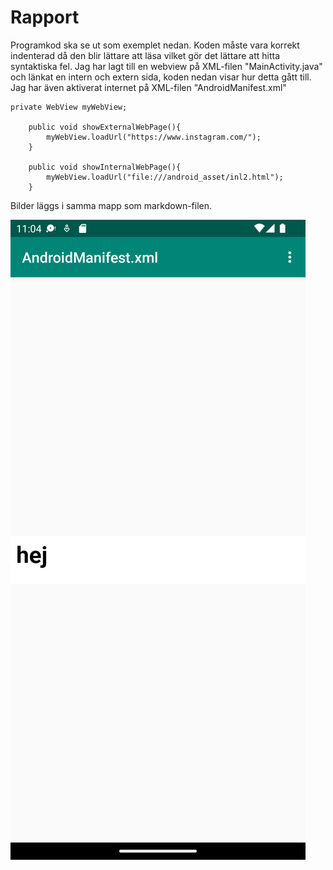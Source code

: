 
# Rapport

Programkod ska se ut som exemplet nedan. Koden måste vara korrekt indenterad då den blir lättare att läsa vilket gör det lättare att hitta syntaktiska fel.
Jag har lagt till en webview på XML-filen "MainActivity.java" och länkat en intern och extern sida, koden nedan visar hur detta gått till. Jag har även aktiverat internet på XML-filen "AndroidManifest.xml"
```
private WebView myWebView;

    public void showExternalWebPage(){
        myWebView.loadUrl("https://www.instagram.com/");
    }

    public void showInternalWebPage(){
        myWebView.loadUrl("file:///android_asset/inl2.html");
    }

```

Bilder läggs i samma mapp som markdown-filen.

![](Screenshot2.png)

